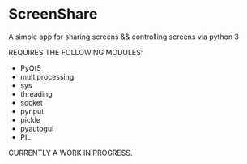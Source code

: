 # ScreenShare
A simple app for sharing screens &amp;&amp; controlling screens via python 3

REQUIRES THE FOLLOWING MODULES:
- PyQt5
- multiprocessing
- sys
- threading
- socket
- pynput
- pickle
- pyautogui
- PIL


CURRENTLY A WORK IN PROGRESS.
